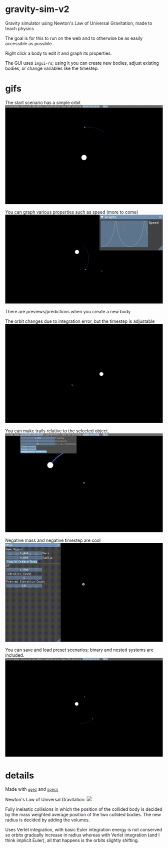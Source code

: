 # gravity-sim-v2
Gravity simulator using Newton's Law of Universal Gravitation, made to teach physics

The goal is for this to run on the web and to otherwise be as easily accessible as possible.

Right click a body to edit it and graph its properties. 

The GUI uses `imgui-rs`; using it you can create new bodies, adjust existing bodies, or change variables like the timestep.

# gifs

The start scenario has a simple orbit
![](orbit.gif)

You can graph various properties such as speed (more to come)
![](graph.gif)

There are previews/predictions when you create a new body

The orbit changes due to integration error, but the timestep is adjustable
![](flawed_orbit.gif)

You can make trails relative to the selected object.
![](relative_trail.gif)

Negative mass and negative timestep are cool
![](cluster.gif)

You can save and load preset scenarios; binary and nested systems are included.
![](saveload.gif)

# details

Made with [`ggez`](https://github.com/ggez/ggez) and [`specs`](https://github.com/amethyst/specs)

Newton's Law of Universal Gravitation: 
![](https://quicklatex.com/cache3/f9/ql_16544466b49e5b528c664cfb821348f9_l3.png)

Fully inelastic collisions in which the position of the collided body is decided by the mass weighted average position of the two collided bodies. The new radius is decided by adding the volumes.

Uses Verlet integration, with basic Euler integration energy is not conserved so orbits gradually increase in radius whereas with Verlet integration (and I think implicit Euler), all that happens is the orbits slightly shifting.
